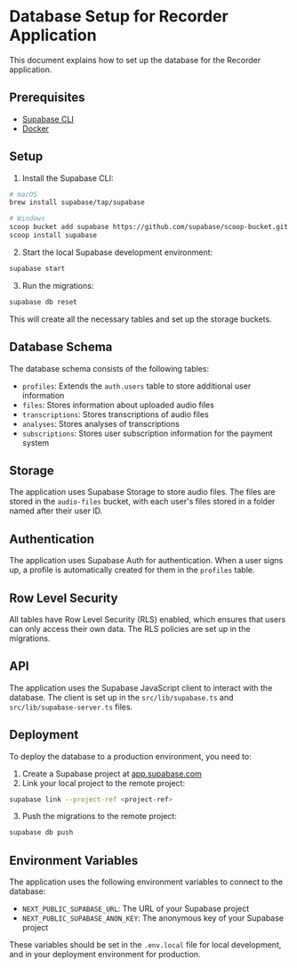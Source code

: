 # Database Setup for Recorder Application

This document explains how to set up the database for the Recorder application.

## Prerequisites

- [Supabase CLI](https://supabase.com/docs/guides/cli)
- [Docker](https://www.docker.com/products/docker-desktop/)

## Setup

1. Install the Supabase CLI:

```bash
# macOS
brew install supabase/tap/supabase

# Windows
scoop bucket add supabase https://github.com/supabase/scoop-bucket.git
scoop install supabase
```

2. Start the local Supabase development environment:

```bash
supabase start
```

3. Run the migrations:

```bash
supabase db reset
```

This will create all the necessary tables and set up the storage buckets.

## Database Schema

The database schema consists of the following tables:

- `profiles`: Extends the `auth.users` table to store additional user information
- `files`: Stores information about uploaded audio files
- `transcriptions`: Stores transcriptions of audio files
- `analyses`: Stores analyses of transcriptions
- `subscriptions`: Stores user subscription information for the payment system

## Storage

The application uses Supabase Storage to store audio files. The files are stored in the `audio-files` bucket, with each user's files stored in a folder named after their user ID.

## Authentication

The application uses Supabase Auth for authentication. When a user signs up, a profile is automatically created for them in the `profiles` table.

## Row Level Security

All tables have Row Level Security (RLS) enabled, which ensures that users can only access their own data. The RLS policies are set up in the migrations.

## API

The application uses the Supabase JavaScript client to interact with the database. The client is set up in the `src/lib/supabase.ts` and `src/lib/supabase-server.ts` files.

## Deployment

To deploy the database to a production environment, you need to:

1. Create a Supabase project at [app.supabase.com](https://app.supabase.com)
2. Link your local project to the remote project:

```bash
supabase link --project-ref <project-ref>
```

3. Push the migrations to the remote project:

```bash
supabase db push
```

## Environment Variables

The application uses the following environment variables to connect to the database:

- `NEXT_PUBLIC_SUPABASE_URL`: The URL of your Supabase project
- `NEXT_PUBLIC_SUPABASE_ANON_KEY`: The anonymous key of your Supabase project

These variables should be set in the `.env.local` file for local development, and in your deployment environment for production. 